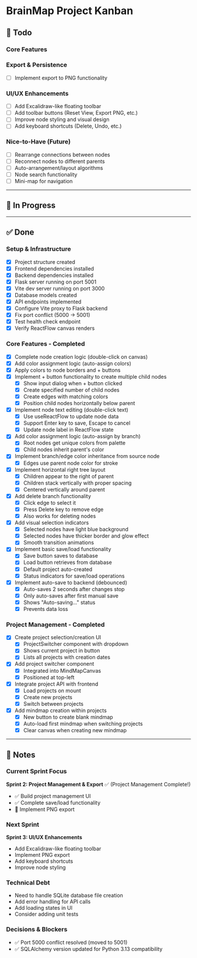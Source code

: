 # BrainMap Project Kanban

## 🎯 Todo

### Core Features

### Export & Persistence
- [ ] Implement export to PNG functionality

### UI/UX Enhancements
- [ ] Add Excalidraw-like floating toolbar
- [ ] Add toolbar buttons (Reset View, Export PNG, etc.)
- [ ] Improve node styling and visual design
- [ ] Add keyboard shortcuts (Delete, Undo, etc.)

### Nice-to-Have (Future)
- [ ] Rearrange connections between nodes
- [ ] Reconnect nodes to different parents
- [ ] Auto-arrangement/layout algorithms
- [ ] Node search functionality
- [ ] Mini-map for navigation

---

## 🚧 In Progress

---

## ✅ Done

### Setup & Infrastructure
- [x] Project structure created
- [x] Frontend dependencies installed
- [x] Backend dependencies installed
- [x] Flask server running on port 5001
- [x] Vite dev server running on port 3000
- [x] Database models created
- [x] API endpoints implemented
- [x] Configure Vite proxy to Flask backend
- [x] Fix port conflict (5000 → 5001)
- [x] Test health check endpoint
- [x] Verify ReactFlow canvas renders

### Core Features - Completed
- [x] Complete node creation logic (double-click on canvas)
- [x] Add color assignment logic (auto-assign colors)
- [x] Apply colors to node borders and + buttons
- [x] Implement + button functionality to create multiple child nodes
  - [x] Show input dialog when + button clicked
  - [x] Create specified number of child nodes
  - [x] Create edges with matching colors
  - [x] Position child nodes horizontally below parent
- [x] Implement node text editing (double-click text)
  - [x] Use useReactFlow to update node data
  - [x] Support Enter key to save, Escape to cancel
  - [x] Update node label in ReactFlow state
- [x] Add color assignment logic (auto-assign by branch)
  - [x] Root nodes get unique colors from palette
  - [x] Child nodes inherit parent's color
- [x] Implement branch/edge color inheritance from source node
  - [x] Edges use parent node color for stroke
- [x] Implement horizontal right tree layout
  - [x] Children appear to the right of parent
  - [x] Children stack vertically with proper spacing
  - [x] Centered vertically around parent
- [x] Add delete branch functionality
  - [x] Click edge to select it
  - [x] Press Delete key to remove edge
  - [x] Also works for deleting nodes
- [x] Add visual selection indicators
  - [x] Selected nodes have light blue background
  - [x] Selected nodes have thicker border and glow effect
  - [x] Smooth transition animations
- [x] Implement basic save/load functionality
  - [x] Save button saves to database
  - [x] Load button retrieves from database
  - [x] Default project auto-created
  - [x] Status indicators for save/load operations
- [x] Implement auto-save to backend (debounced)
  - [x] Auto-saves 2 seconds after changes stop
  - [x] Only auto-saves after first manual save
  - [x] Shows "Auto-saving..." status
  - [x] Prevents data loss

### Project Management - Completed
- [x] Create project selection/creation UI
  - [x] ProjectSwitcher component with dropdown
  - [x] Shows current project in button
  - [x] Lists all projects with creation dates
- [x] Add project switcher component
  - [x] Integrated into MindMapCanvas
  - [x] Positioned at top-left
- [x] Integrate project API with frontend
  - [x] Load projects on mount
  - [x] Create new projects
  - [x] Switch between projects
- [x] Add mindmap creation within projects
  - [x] New button to create blank mindmap
  - [x] Auto-load first mindmap when switching projects
  - [x] Clear canvas when creating new mindmap

---

## 📝 Notes

### Current Sprint Focus
**Sprint 2: Project Management & Export** ✅ (Project Management Complete!)
- ✅ Build project management UI
- ✅ Complete save/load functionality
- 🚧 Implement PNG export

### Next Sprint
**Sprint 3: UI/UX Enhancements**
- Add Excalidraw-like floating toolbar
- Implement PNG export
- Add keyboard shortcuts
- Improve node styling

### Technical Debt
- Need to handle SQLite database file creation
- Add error handling for API calls
- Add loading states in UI
- Consider adding unit tests

### Decisions & Blockers
- ✅ Port 5000 conflict resolved (moved to 5001)
- ✅ SQLAlchemy version updated for Python 3.13 compatibility
